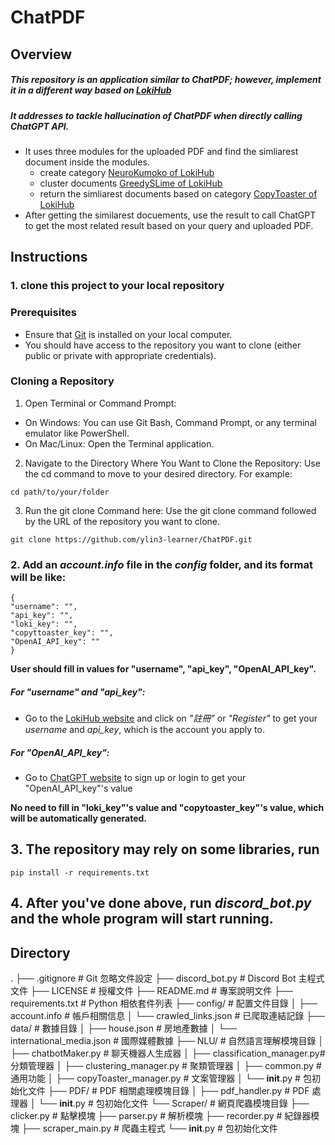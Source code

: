 # ChatPDF
## Overview
##### This repository is an application similar to ChatPDF; however, implement it in a different way based on [LokiHub](https://github.com/Droidtown/LokiHub)
##### It addresses to tackle hallucination of ChatPDF when directly calling ChatGPT API.
- It uses three modules for the uploaded PDF and find the simliarest document inside the modules.
  - create category [NeuroKumoko of LokiHub](https://github.com/Droidtown/LokiTool_Doc/wiki/15_Func_Create_Project_NeuroKumoko)
  - cluster documents [GreedySLime of LokiHub](https://github.com/Droidtown/LokiTool_Doc/wiki/16_Func_Create_Project_GreedySlime)
  - return the simliarest documents based on category [CopyToaster of LokiHub](https://api.droidtown.co/document/#CopyToaster)
- After getting the similarest docuements, use the result to call ChatGPT to get the most related result based on your query and uploaded PDF.

## Instructions
### 1. clone this project to your local repository
  ### Prerequisites
  - Ensure that [Git](https://git-scm.com/downloads) is installed on your local computer.
  - You should have access to the repository you want to clone (either public or private with appropriate credentials).
  ### Cloning a Repository
  1. Open Terminal or Command Prompt:
  - On Windows: You can use Git Bash, Command Prompt, or any terminal emulator like PowerShell.
  - On Mac/Linux: Open the Terminal application.
  2. Navigate to the Directory Where You Want to Clone the Repository: Use the cd command to move to your desired directory. For example:
  ```
  cd path/to/your/folder
  ```
  3. Run the git clone Command here: Use the git clone command followed by the URL of the repository you want to clone. 
  ```
  git clone https://github.com/ylin3-learner/ChatPDF.git
```

### 2. Add an *account.info* file in the *config* folder, and its format will be like:
  ```
  {
  "username": "",
  "api_key": "",
  "loki_key": "",
  "copyttoaster_key": "",
  "OpenAI_API_key": ""
  }
  ```
  **User should fill in values for "username", "api_key", "OpenAI_API_key".**
  
  ##### For "username" and "api_key":
  - Go to the [LokiHub website](https://api.droidtown.co/login/) and click on *"註冊"* or *"Register"* to get your *username* and *api_key*, which is the account you apply to.
  
  ##### For "OpenAI_API_key":
  - Go to [ChatGPT website](https://platform.openai.com/docs/api-reference/introduction) to sign up or login to get your "OpenAI_API_key"'s value

**No need to fill in "loki_key"'s value and "copytoaster_key"'s value, which will be automatically generated.**

## 3. The repository may rely on some libraries, run
```
pip install -r requirements.txt
```

## 4. After you've done above, run *discord_bot.py* and the whole program will start running.

## Directory
.
├── .gitignore                   # Git 忽略文件設定
├── discord_bot.py               # Discord Bot 主程式文件
├── LICENSE                      # 授權文件
├── README.md                    # 專案說明文件
├── requirements.txt             # Python 相依套件列表
├── config/                      # 配置文件目錄
│   ├── account.info             # 帳戶相關信息
│   └── crawled_links.json       # 已爬取連結記錄
├── data/                        # 數據目錄
│   ├── house.json               # 房地產數據
│   └── international_media.json # 國際媒體數據
├── NLU/                         # 自然語言理解模塊目錄
│   ├── chatbotMaker.py          # 聊天機器人生成器
│   ├── classification_manager.py# 分類管理器
│   ├── clustering_manager.py    # 聚類管理器
│   ├── common.py                # 通用功能
│   ├── copyToaster_manager.py   # 文案管理器
│   └── __init__.py              # 包初始化文件
├── PDF/                         # PDF 相關處理模塊目錄
│   ├── pdf_handler.py           # PDF 處理器
│   └── __init__.py              # 包初始化文件
└── Scraper/                     # 網頁爬蟲模塊目錄
    ├── clicker.py               # 點擊模塊
    ├── parser.py                # 解析模塊
    ├── recorder.py              # 紀錄器模塊
    ├── scraper_main.py          # 爬蟲主程式
    └── __init__.py              # 包初始化文件


